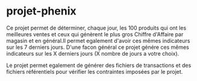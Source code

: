 # projet-phenix

Ce projet permet de déterminer, chaque jour, les 100 produits qui ont les meilleures ventes et ceux qui génèrent le plus gros Chiffre d'Affaire par magasin et en général.Il permet egalement d'avoir ces mêmes indicateurs sur les 7 derniers jours. D'une facon général ce projet génére ces mêmes indicateurs sur les X derniers jours (X nombre de jours a votre choix).

Le projet permet egalement de générer des fichiers de transactions et des fichiers référentiels pour vérifier les contraintes imposées par le projet.  
